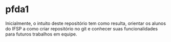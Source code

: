 # pfda1
Inicialmente, o intuito deste repositório tem como resulta, orientar os alunos do IFSP a como  criar repositório no git e conhecer suas funcionalidades para futuros trabalhos em equipe.
